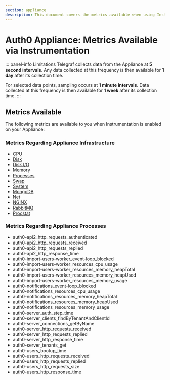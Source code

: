 ```yaml
---
section: appliance
description: This document covers the metrics available when using Instrumentation.
---
```


# Auth0 Appliance: Metrics Available via Instrumentation

::: panel-info Limitations
Telegraf collects data from the Appliance at **5 second intervals**. Any data collected at this frequency is then available for **1 day** after its collection time.

For selected data points, sampling occurs at **1 minute intervals**. Data collected at this frequency is then available for **1 week** after its collection time.
:::

## Metrics Available

The following metrics are available to you when Instrumentation is enabled on your Appliance:

### Metrics Regarding Appliance Infrastructure

* [CPU](https://github.com/influxdata/telegraf/blob/master/plugins/inputs/system/CPU_README.md)
* [Disk](https://github.com/influxdata/telegraf/blob/master/plugins/inputs/system/DISK_README.md)
* [Disk I/O](https://github.com/influxdata/telegraf/blob/master/plugins/inputs/system/DISK_README.md)
* [Memory](https://github.com/influxdata/telegraf/blob/master/plugins/inputs/system/MEM_README.md)
* [Processes](https://github.com/influxdata/telegraf/blob/master/plugins/inputs/system/PROCESSES_README.md)
* [Swap](https://github.com/influxdata/telegraf/blob/master/plugins/inputs/system/MEM_README.md)
* [System](https://github.com/influxdata/telegraf/blob/master/plugins/inputs/system/SYSTEM_README.md)
* [MongoDB](https://github.com/influxdata/telegraf/blob/master/plugins/inputs/mongodb/README.md)
* [Net](https://github.com/influxdata/telegraf/blob/master/plugins/inputs/system/net.go)
* [NGINX](https://github.com/influxdata/telegraf/blob/master/plugins/inputs/nginx/README.md)
* [RabbitMQ](https://github.com/influxdata/telegraf/tree/master/plugins/inputs/rabbitmq)
* [Procstat](https://github.com/influxdata/telegraf/blob/master/plugins/inputs/procstat/README.md)

### Metrics Regarding Appliance Processes

* auth0-api2_http_requests_authenticated
* auth0-api2_http_requests_received
* auth0-api2_http_requests_replied
* auth0-api2_http_response_time
* auth0-import-users-worker_event-loop_blocked
* auth0-import-users-worker_resources_cpu_usage
* auth0-import-users-worker_resources_memory_heapTotal
* auth0-import-users-worker_resources_memory_heapUsed
* auth0-import-users-worker_resources_memory_usage
* auth0-notifications_event-loop_blocked
* auth0-notifications_resources_cpu_usage
* auth0-notifications_resources_memory_heapTotal
* auth0-notifications_resources_memory_heapUsed
* auth0-notifications_resources_memory_usage
* auth0-server_auth_step_time
* auth0-server_clients_findByTenantAndClientId
* auth0-server_connections_getByName
* auth0-server_http_requests_received
* auth0-server_http_requests_replied
* auth0-server_http_response_time
* auth0-server_tenants_get
* auth0-users_bootup_time
* auth0-users_http_requests_received
* auth0-users_http_requests_replied
* auth0-users_http_requests_size
* auth0-users_http_response_time
